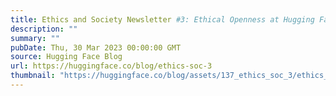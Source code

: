 ```yaml
---
title: Ethics and Society Newsletter #3: Ethical Openness at Hugging Face
description: ""
summary: ""
pubDate: Thu, 30 Mar 2023 00:00:00 GMT
source: Hugging Face Blog
url: https://huggingface.co/blog/ethics-soc-3
thumbnail: "https://huggingface.co/blog/assets/137_ethics_soc_3/ethics_3_thumbnail.png"
---
```


